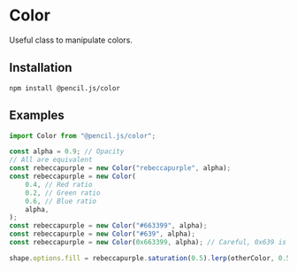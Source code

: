 # Color

Useful class to manipulate colors.


## Installation

    npm install @pencil.js/color


## Examples

```js
import Color from "@pencil.js/color";

const alpha = 0.9; // Opacity
// All are equivalent
const rebeccapurple = new Color("rebeccapurple", alpha);
const rebeccapurple = new Color(
    0.4, // Red ratio
    0.2, // Green ratio
    0.6, // Blue ratio
    alpha,
);
const rebeccapurple = new Color("#663399", alpha);
const rebeccapurple = new Color("#639", alpha);
const rebeccapurple = new Color(0x663399, alpha); // Careful, 0x639 is equivalent to 0x000639 and not to 0x663399

shape.options.fill = rebeccapurple.saturation(0.5).lerp(otherColor, 0.5).reverse();
```
